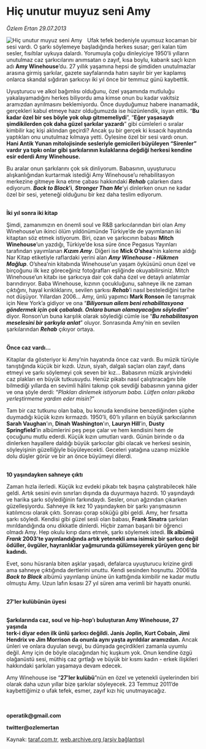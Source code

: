 # Hiç unutur muyuz seni Amy

*Özlem Ertan 29.07.2013*

<div class="yazi"><img align="left" alt="Hiç unutur muyuz seni Amy" border="0" src="http://www.taraf.com.tr/fotoraflar/makaleler/hic-unutur-muyuz-seni-amy_7941_orijinal.jpg" style="border-right-width:10px; border-color:#FFFFFF"/><p>Ufak tefek bedeniyle uyumsuz kocaman bir sesi vardı. O şarkı söylemeye başladığında herkes susar; geri kalan tüm sesler, fısıltılar uykuya dalardı. Yorumuyla çoğu dinleyiciye 1950’li yılların unutulmaz caz şarkıcılarını anımsatan o zayıf, kısa boylu, kabarık saçlı kızın adı <b>Amy Winehouse</b>’du. 27 yıllık yaşamına hepsi de şimdiden unutulmazlar arasına girmiş şarkılar, gazete sayfalarında hatırı sayılır bir yer kaplamış onlarca skandal sığdıran şarkıcıyı iki yıl önce bir temmuz günü kaybettik. </p>
<p>Uyuşturucu ve alkol bağımlısı olduğunu, özel yaşamında mutluluğu yakalayamadığını herkes biliyordu ama kimse onun bu kadar vakitsiz aramızdan ayrılmasını beklemiyordu. Önce duyduğumuz habere inanamadık, gerçekleri kabul etmeye hazır olduğumuzda ise hüzünlendik, isyan ettik. “<b>Bu kadar özel bir ses böyle yok olup gitmemeliydi</b>”, “<b>Eğer yaşasaydı şimdikilerden çok daha güzel şarkılar yazardı</b>” gibi cümleleri o sıralar kimbilir kaç kişi aklından geçirdi? Ancak şu bir gerçek ki kısacık hayatında yaptıkları onu unutulmaz kılmaya yetti. Öylesine özel bir sesi vardı onun. <b>Hani Antik Yunan mitolojisinde sesleriyle gemicileri büyüleyen “</b><b>Sirenler” vardır ya tıpkı onlar gibi şarkılarının kulaklarına değdiği herkesi kendine esir ederdi Amy Winehouse. </b></p>
<p>Bu aralar onun şarkılarını çok sık dinliyorum. Babasının, uyuşturucu alışkanlığından kurtarmak istediği Amy Winehouse’u rehabilitasyon merkezine gitmeye ikna etme çabası hakkındaki <b><i>Rehab</i></b><i> </i>çalarken dans ediyorum. <b><i>Back to Black</i>’i</b>, <b><i>Stronger Than Me</i></b>’yi dinlerken onun ne kadar özel bir sesi, yeteneği olduğunu bir kez daha teslim ediyorum.</p>
<p><b><br/>İki yıl sonra iki kitap</b></p>
<p>Şimdi, zamanımızın en önemli soul ve R&amp;B şarkıcılarından biri olan Amy Winehouse’un ikinci ölüm yıldönümünde Türkiye’de de yayımlanan iki kitaptan söz etmek istiyorum. Biri, ozan ve şarkıcının babası <b>Mitch Winehouse</b>’un yazdığı, Türkiye’de kısa süre önce Pegasus Yayınları tarafından yayımlanan <b><i>Kızım Amy</i></b>. Diğeri ise <b>Mick O’shea</b>’nin kaleme aldığı Nar Kitap etiketiyle raflardaki yerini alan <b><i>Amy Winehouse - Hükmen Mağlup</i></b>. O’shea’nin kitabında Winehouse’un yaşam öyküsünü onun özel ve birçoğunu ilk kez göreceğiniz fotoğrafları eşliğinde okuyabilirsiniz. Mitch Winehouse’un kitabı ise şarkıcıya dair çok daha özel ve detaylı anlatımlar barındırıyor. Baba Winehouse, kızının çocukluğunu, sahneye ilk ne zaman çıktığını, hayal kırıklıklarını, sevilen şarkısı <b><i>Rehab</i></b>’i nasıl bestelediğini tarihe not düşüyor. Yıllardan 2006... Amy, ünlü yapımcı <b>Mark Ronson</b> ile tanışmak için New York’a gidiyor ve ona “<b><i>Biliyorsun ailem beni rehabilitasyona göndermek için çok çabaladı. Onlara bunun olamayacağını söyledim</i></b>” diyor. Ronson’un buna karşılık olarak söylediği cümle ise “<b><i>Bu rehabilitasyon meselesini bir şarkıyla anlat</i></b>” oluyor. Sonrasında Amy’nin en sevilen şarkılarından <b><i>Rehab</i></b> çıkıyor ortaya. </p>
<p><b><br/>Önce caz vardı...</b></p>
<p>Kitaplar da gösteriyor ki Amy’nin hayatında önce caz vardı. Bu müzik türüyle tanıştığında küçük bir kızdı. Uzun, siyah, dalgalı saçları olan zayıf, dans etmeyi ve şarkı söylemeyi çok seven bir kız... Babasının müzik arşivindeki caz plakları en büyük tutkusuydu. Henüz pikabı nasıl çalıştıracağını bile bilmediği yıllarda en sevimli hâlini takınıp çok sevdiği babasının yanına gider ve ona şöyle derdi: “<i>Plakları dinlemek istiyorum baba. Lütfen onları pikaba yerleştirmeme yardım eder misin?</i>”</p>
<p>Tam bir caz tutkunu olan baba, bu konuda kendisine benzediğinden şüphe duymadığı küçük kızını kırmazdı. 1950’li, 60’lı yılların en büyük şarkıcılarının <b>Sarah Vaughan</b>’ın, <b>Dinah Washington</b>’ın, <b>Lauryn Hill</b>’in, <b>Dusty Springfield</b>’in albümlerini peş peşe çalar ve hem kendisini hem de çocuğunu mutlu ederdi. Küçük kızın umutları vardı. Günün birinde o da dinlerken hayallere daldığı büyük şarkıcılar gibi olacak ve herkesi sesinin, söyleyişinin güzelliğiyle büyüleyecekti. Geceleri yatağına uzanıp müzikle dolu düşler görür ve bir an önce büyümeyi dilerdi.</p>
<p><b><br/>10 yaşındayken sahneye çıktı</b></p>
<p>Zaman hızla ilerledi. Küçük kız evdeki pikabı tek başına çalıştırabilecek hâle geldi. Artık sesini evin sınırları dışında da duyurmaya hazırdı. 10 yaşındaydı ve harika şarkı söylediğinin farkındaydı. Sesler, onun ağzından çıkarken güzelleşiyordu. Sahneye ilk kez 10 yaşındayken bir şarkı yarışmasının katılımcısı olarak çıktı. Sonrası çorap söküğü gibi geldi. Amy, her fırsatta şarkı söyledi. Kendisi gibi güzel sesli olan babası, <b>Frank Sinatra</b> şarkıları mırıldandığında onu dikkatle dinlerdi. Hiçbir zaman başarılı bir öğrenci olmadı Amy. Hep okulu kırıp dans etmek, şarkı söylemek istedi. <b>İlk albümü <i>Frank </i>2003’te yayınlandığında artık yetenekli ama isimsiz bir şarkıcı değil ödüller, övgüler, hayranlıklar yağmurunda gülümseyerek yürüyen genç bir kadındı. </b></p>
<p>Evet, sonu hüsranla biten aşklar yaşadı, defalarca uyuşturucu krizine girdi ama sahneye çıktığında dertlerini unuttu. Kendi sesinden hoşnuttu. 2006’da <b><i>Back to Black</i></b> albümü yayınlanıp ününe ün kattığında kimbilir ne kadar mutlu olmuştu Amy. Uzun lafın kısası 27 yıl süren ama verimli bir hayattı onunki. </p>
<p><b><br/>27’ler kulübünün üyesi </b></p>
<p><b><br/>Şarkılarında caz, soul ve hip-hop’ı buluşturan Amy Winehouse, 27 yaşında <br/>terk-i diyar eden ilk ünlü şarkıcı değildi. Janis Joplin, Kurt Cobain, Jimi Hendrix ve Jim Morrison da onunla aynı yaşta ayrıldılar aramızdan.</b> Ancak ünleri ve onlara duyulan sevgi, bu dünyada geçirdikleri zamanla uyumlu değil. Amy için de böyle olacağından hiç kuşkum yok. Onun kendine özgü olağanüstü sesi, müthiş caz gırtlağı ve büyük bir kısmı kadın - erkek ilişkileri hakkındaki şarkıları yaşamaya devam edecek.</p>
<p>Amy Winehouse ise “<b>27’ler kulübü</b>”nün en özel ve yetenekli üyelerinden biri olarak daha uzun yıllar bize şarkılar söyleyecek. 23 Temmuz 2011’de kaybettiğimiz o ufak tefek, esmer, zayıf kızı hiç unutmayacağız. </p>
<p><b><br/><br/>operatik@gmail.com</b></p>
<p><b>twitter@ozlemertan</b></p>
</div>

Kaynak: [taraf.com.tr](http://www.taraf.com.tr/ozlem-ertan-3/makale-hic-unutur-muyuz-seni-amy.htm), [web.archive.org (arşiv bağlantısı)](http://web.archive.org/web/20130910002556/http://www.taraf.com.tr/ozlem-ertan-3/makale-hic-unutur-muyuz-seni-amy.htm)
